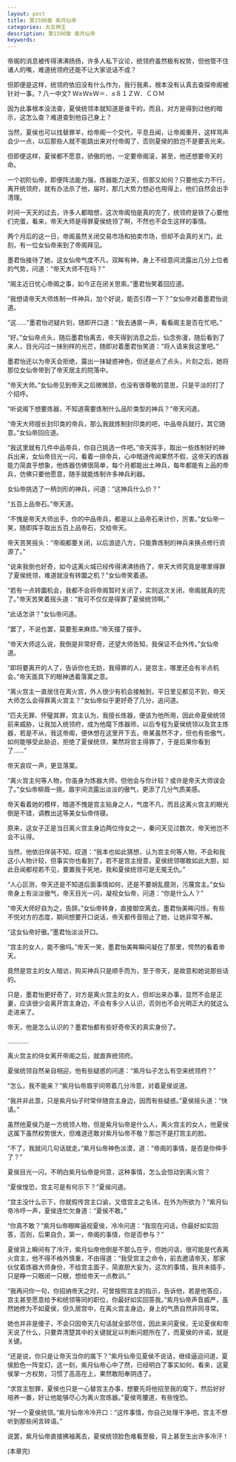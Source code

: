 ```yaml
---
layout: post
title: 第1590章 紫月仙帝
categories: 太古神王
description: 第1590章 紫月仙帝
keywords:
---
```


帝阁的消息被传得沸沸扬扬，许多人私下议论，统领府虽然极有权势，但他管不住诸人的嘴，难道统领府还能不让大家说话不成？

但即便是这样，统领府依旧没有什么作为，我行我素，根本没有认真去查探帝阁被针对一事。? 八一中文? Ｗ≥Ｗ≥Ｗ＝．≤８１ＺＷ．ＣＯＭ

因为此事根本没法查，夏侯统领本就知道是谁干的，而且，对方是得到过他的暗示，这怎么查？难道查到他自己身上？

当然，夏侯也可以找替罪羊，给帝阁一个交代，平息丑闻，让帝阁重开，这样骂声会少一点，以后那些人就不能跳出来对付帝阁了，否则夏侯的脸岂不是要丢光来。

但即便这样，夏侯都不愿意，骄傲的他，一定要帝阁滚，甚至，他还想要帝天的命。

一个初阶仙帝，即便阵法能力强，炼器能力逆天，但那又如何？只要他实力不行，离开统领府，就有办法杀了他，届时，那几大势力想必也用得上，他们自然会出手清理。

时间一天天的过去，许多人都暗想，这次帝阁怕是真的完了，统领府是铁了心要他们完蛋，看来，帝天大师是得罪夏侯统领了啊，不然也不会生这样的事情。

两个月后的这一日，帝阁虽然关闭交易市场和拍卖市场，但却不会真的关门，此刻，有一位女仙帝来到了帝阁拜见。

墨君怡接待了她，这女仙帝气度不凡，双眸有神，身上不经意间流露出几分上位者的气势，问道：“帝天大师不在吗？”

“阁主近日忧心帝阁之事，如今正在闭关思索。”墨君怡笑着回应道。

“我想请帝天大师炼制一件神兵，加个好说，能否引荐一下？”女仙帝对着墨君怡说道。

“这……”墨君怡迟疑片刻，随即开口道：“我去通禀一声，看看阁主是否在忙吧。”

“好。”女仙帝点头，随后墨君怡离去，帝天得到消息之后，仙念弥漫，随后看到了来人，目光闪过一抹别样的光芒，随即对着墨君怡笑道：“将人请来我这里吧。”

墨君怡还以为帝天会拒绝，露出一抹疑惑神色，但还是点了点头，片刻之后，她将那位女仙帝带到了帝天居主的院落中。

“帝天大师。”女仙帝见到帝天之后微微颔，也没有很尊敬的意思，只是平淡的打了个招呼。

“听说阁下想要炼器，不知道需要炼制什么品阶类型的神兵？”帝天问道。

“帝天大师擅长封印类的帝兵，那么我就炼制封印类的吧，中品帝兵就行，其它随意。”女仙帝回应道。

“我这里就有几件中品帝兵，你自己挑选一件吧。”帝天挥手，取出一些炼制好的神兵出来，女仙帝目光一闪，看着一排帝兵，心中暗道传闻果然不假，这帝天的炼器能力简直乎想象，他炼器仿佛很简单，每个月都能出土神兵，每年都能有上品的帝兵，仿佛只要他愿意，随手就能炼制许多神兵利器。

女仙帝挑选了一柄剑形的神兵，问道：“这神兵什么价？”

“五百上品帝石。”帝天道。

“不愧是帝天大师出手，你的中品帝兵，都是以上品帝石来计价，厉害。”女仙帝一笑，随即挥手取出五百上品帝石，交给帝天。

帝天苦笑摇头：“帝阁都要关闭，以后浪迹八方，只能靠炼制的神兵来换点修行资源了。”

“说来我倒也好奇，如今这离火城已经传得沸沸扬扬了，帝天大师究竟是哪里得罪了夏侯统领，难道就没有转圜之机？”女仙帝笑着道。

“若有一点转圜机会，我都不会将帝阁暂时关闭了，实则这次关闭，帝阁就真的完了。”帝天苦笑着摇头道：“我可不仅仅是得罪了夏侯统领啊。”

“此话怎讲？”女仙帝问道。

“罢了，不说也罢，莫要惹来麻烦。”帝天摆了摆手。

“帝天大师这么说，我倒是非常好奇，还望大师告知，我保证不会外传。”女仙帝道。

“即将要离开的人了，告诉你也无妨，我得罪的人，是宫主，哪里还会有半点机会。”帝天面具下的眼神透着落寞之意。

“离火宫主一直居住在离火宫，外人很少有机会接触到，平日里见都见不到，帝天大师怎么会得罪离火宫主？”女仙帝似乎更好奇了几分，追问道。

“匹夫无罪、怀璧其罪，宫主认为，我擅长炼器，便该为他所用，因此命夏侯统领前来威胁，让我加入统领府，成为他麾下炼器师，以后专程为夏侯统领以及宫主炼器，若是不从，我这帝阁，便休想在这里开下去，帝某虽然不才，但也有些傲气，如何能够受此胁迫，拒绝了夏侯统领，果然将宫主得罪了，于是后果你看到了……”

帝天哀叹一声，更显落寞。

“离火宫主何等人物，你虽身为炼器大师，但他会与你计较？或许是帝天大师误会了。”女仙帝柳眉一挑，眉宇间流露出淡淡的傲气，更添了几分气质美感。

帝天看着她的模样，暗道不愧是宫主贴身之人，气度不凡，而且这离火宫主的眼光倒是不错，调教出这等美女仙帝侍寝。

原来，这女子正是当日离火宫主身边两位侍女之一，秦问天见过数次，帝天他岂不会不认得。

当然，他依旧佯装不知，叹道：“我本也如此猜想，认为宫主何等人物，不会和我这小人物计较，但事实你也看到了，若不是宫主授意，夏侯统领哪敢如此大胆，如此丑闻都视若不见，要置我于死地，我和夏侯统领可是无冤无仇。”

“人心叵测，帝天还是不知道后面事情如何，还是不要胡乱臆测，污蔑宫主。”女仙帝身上有淡淡傲气，帝天目光一闪，凝视女仙帝，问道：“你是什么人？”

“帝天大师好自为之，告辞。”女仙帝转身，直接御空离去，墨君怡美眸闪烁，有些不悦对方的态度，期间想要开口说话，帝天都传音阻止了她，让她非常不解。

“这女仙帝好傲。”墨君怡淡淡开口。

“宫主的女人，能不傲吗。”帝天一笑，墨君怡美眸瞬间凝在了那里，愕然的看着帝天。

竟然是宫主的女人暗访，购买神兵只是顺手而为，至于帝天，是故意和她说那些话的。

只是，墨君怡更好奇了，对方是离火宫主的女人，但却出来办事，显然不会是正妻，应该很少会离开宫主身边，不会有多少人认识，否则也不会光明正大的就这么走进来了。

帝天，他是怎么认识的？墨君怡都有些好奇帝天的真实身份了。

…………

离火宫主的侍女离开帝阁之后，就直奔统领府。

夏侯统领自然亲自相迎，他有些疑惑的问道：“紫月仙子怎么有空来统领府？”

“怎么，我不能来？”紫月仙帝眉宇间带着几分冷意，对着夏侯说道。

“我并非此意，只是紫月仙子时常伴随宫主身边，因而有些疑惑。”夏侯摇头道：“快请。”

虽然他夏侯乃是一方统领人物，但是紫月仙帝是什么人，离火宫主的女人，他夏侯这属下虽然权势很大，但难道还敢对紫月仙帝不敬？那岂不是打宫主的脸。

“不了，我就问几句话就走。”紫月仙帝神色淡漠，道：“帝阁的事情，是否是你伸手了？”

夏侯目光一闪，不明白紫月仙帝是何意，这种事情，怎么会惊动到离火宫？

“夏侯惶恐，宫主可是有何示下？”夏侯问道。

“宫主没什么示下，你就假传宫主口谕，又借宫主之名讳，在外为所欲为？”紫月仙帝冷哼一声，夏侯连忙欠身道：“夏侯不敢。”

“你真不敢？”紫月仙帝眼眸逼视夏侯，冷冷问道：“我现在问话，你最好如实回答，否则，后果自负，第一，帝阁的事情，你是否参与？”

夏侯背上瞬间有了冷汗，紫月仙帝他倒是不那么在乎，但她问话，很可能是代表离火宫主，他不得不格外慎重，不由得道：“我受宫主之命令，前去邀请帝天，那家伙仗着炼器大师身份，不给宫主面子，简直胆大妄为，这次的事情，我并未插手，只是睁一只眼闭一只眼，想给帝天一点教训。”

“我再问你一句，你招纳帝天之时，可曾按照宫主的指示，告诉他，若是他答应，宫主甚至愿意给予和统领等同的职位，你最好如实回答我。”紫月仙帝声音威严，虽然她修为不如夏侯，但久居宫中，在离火宫主身边，身上的气质自然非同寻常。

她也并非是傻子，不会只因帝天几句话就全部尽信，因此来问夏侯，无论夏侯和帝天说了什么，只要弄清楚其中的关键就足以判断问题所在了，而夏侯的许诺，就是关键。

“还是说，你只是让帝天当你的属下？”紫月仙帝见夏侯不说话，继续逼迫问道，夏侯脸色一阵变幻，这一刻，紫月仙帝心中了然，已经明白了事实如何，看来，这夏侯掌一方权势，习惯了高高在上，果然敢阳奉阴违了。

“求宫主恕罪，夏侯也只是一心替宫主办事，想要先将他招至我的麾下，然后好好培养一番，好让他能够尽心为离火宫炼器。”夏侯弯腰道，有些惶恐。

“好一个夏侯统领。”紫月仙帝冷冷开口：“这件事情，你自己处理干净吧，宫主不想听到那些闲言碎语。”

说罢，紫月仙帝直接拂袖离去，夏侯统领脸色难看至极，背上甚至生出许多冷汗！

(本章完)
